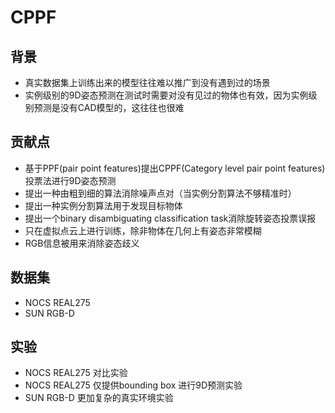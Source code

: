 # CPPF


## 背景
* 真实数据集上训练出来的模型往往难以推广到没有遇到过的场景
* 实例级别的9D姿态预测在测试时需要对没有见过的物体也有效，因为实例级别预测是没有CAD模型的，这往往也很难

## 贡献点
* 基于PPF(pair point features)提出CPPF(Category level pair point features)投票法进行9D姿态预测
* 提出一种由粗到细的算法消除噪声点对（当实例分割算法不够精准时）
* 提出一种实例分割算法用于发现目标物体
* 提出一个binary disambiguating classification task消除旋转姿态投票误报
* 只在虚拟点云上进行训练，除非物体在几何上有姿态非常模糊
* RGB信息被用来消除姿态歧义

## 数据集
* NOCS REAL275 
* SUN RGB-D

## 实验
* NOCS REAL275 对比实验
* NOCS REAL275 仅提供bounding box 进行9D预测实验
* SUN RGB-D 更加复杂的真实环境实验


